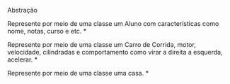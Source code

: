 Abstração

Represente por meio de uma classe um Aluno com características como nome, notas, curso e etc. *

Represente por meio de uma classe um Carro de Corrida, motor, velocidade, cilindradas e comportamento como virar a direita a esquerda, acelerar. *

Represente por meio de uma classe uma casa. *
